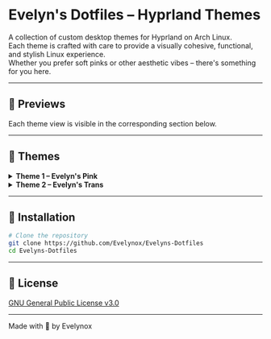 # Evelyn's Dotfiles – Hyprland Themes

A collection of custom desktop themes for Hyprland on Arch Linux.  
Each theme is crafted with care to provide a visually cohesive, functional, and stylish Linux experience.  
Whether you prefer soft pinks or other aesthetic vibes – there's something for you here.

---

## 📸 Previews

Each theme view is visible in the corresponding section below.

---

## 🎨 Themes

<details>
<summary><strong>Theme 1 – Evelyn's Pink</strong></summary>

A beautifully soft and fully pink desktop theme.  
Crafted for elegance, readability, and a cohesive feminine look – this setup brings a cute yet functional aesthetic to your Linux experience.

### 📷 Screenshots

![Desktop Preview](screenshots/desktop1.png)  
*Active Desktop with Evelyn's Pink*

![Rofi Menu](screenshots/rofi1.png)  
*Rofi menu with fully themed pink style*

### ✨ Features

- Fully themed **Hyprland** desktop
- Custom **Waybar** (based on Mechabar) with pink styling
- Custom **Rofi** (based on adi1090x configs) to match the overall aesthetic
- Cohesive pink tones across all elements
- Clean layout, ideal for daily use and customization

### 📁 Theme Files

All files for this theme follow the `*1.*` naming scheme, e.g. `hyprland.conf1`, `waybar1.json`.

</details>

<details>
<summary><strong>Theme 2 – Evelyn's Trans</strong></summary>

### 📷 Screenshots

![Desktop Preview](screenshots/desktop2.png)  
*Active Desktop with Theme 2*

![Rofi Menu](screenshots/rofi2.png)  
*Rofi menu styled for Theme 2*

### ✨ Features

- Customized **Hyprland**, **Waybar**, and **Rofi** config
- Color scheme and layout optimized for the theme's vibe
- Clean and modular setup, easily adjustable

### 📁 Theme Files

All files for this theme follow the `*2.*` naming scheme, e.g. `hyprland.conf2`, `waybar2.json`.

</details>

---

## 🔧 Installation

```bash
# Clone the repository
git clone https://github.com/Evelynox/Evelyns-Dotfiles
cd Evelyns-Dotfiles
```
---

## 📃 License
[GNU General Public License v3.0](LICENSE.md)

---

Made with 🩷 by Evelynox
